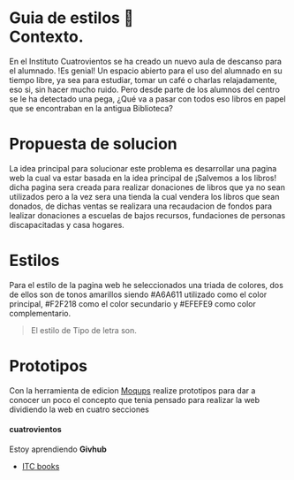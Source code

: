 # Guia de estilos  :wave: <br>Contexto.
En el Instituto Cuatrovientos se ha creado un nuevo aula de descanso para el alumnado. !Es genial! Un espacio abierto para el uso del alumnado en su tiempo libre, ya sea para estudiar, tomar un café o charlas relajadamente, eso si, sin hacer mucho ruido.
Pero desde parte de los alumnos del centro se le ha detectado una pega, ¿Qué va a pasar con todos eso libros en papel que se encontraban en la antigua Biblioteca?

# Propuesta de solucion
La idea principal para solucionar este problema es desarrollar una pagina web la cual va estar basada en la idea principal de ¡Salvemos a los libros! dicha pagina sera creada para realizar donaciones de libros que ya no sean utilizados pero a la vez sera una tienda la cual vendera los libros que sean donados, de dichas ventas se realizara una recaudacion de fondos para lealizar donaciones a escuelas de bajos recursos, fundaciones de personas discapacitadas y casa hogares.


# Estilos
Para el estilo de la pagina web he seleccionados una triada de colores, dos de ellos son de tonos amarillos siendo #A6A611  utilizado como el color principal, #F2F218 como el color secundario y #EFEFE9 como color complementario.

>El estilo de Tipo de letra son.

# Prototipos
Con la herramienta de edicion [Moqups](https://moqups.com) realize prototipos para dar a conocer un poco el concepto que tenia pensado para realizar la web dividiendo la web en cuatro secciones




#### cuatrovientos
Estoy aprendiendo **Givhub**
* [ITC books](https://github.com/luz20026/iaw22-learning-github/blob/main/principal.png)
